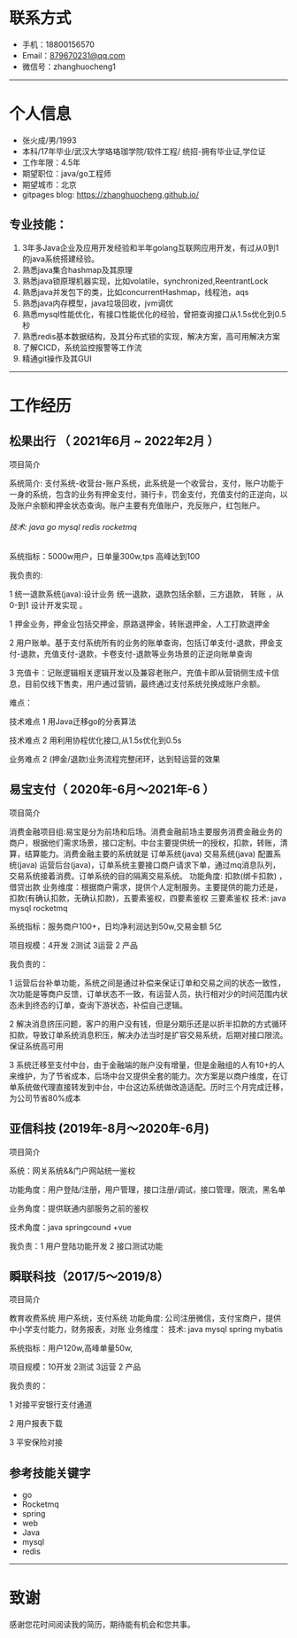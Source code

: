 

# 联系方式

- 手机：18800156570
- Email：879670231@qq.com
- 微信号：zhanghuocheng1

------

# 个人信息

- 张⽕成/男/1993
- 本科/17年毕业/武汉大学珞珞珈学院/软件⼯程/ 统招-拥有毕业证,学位证
- 工作年限：4.5年
- 期望职位：java/go工程师
- 期望城市：北京
- gitpages blog: https://zhanghuocheng.github.io/

## 专业技能：

1. 3年多Java企业及应用开发经验和半年golang互联网应用开发，有过从0到1 的java系统搭建经验。
2. 熟悉java集合hashmap及其原理
3. 熟悉java锁原理机器实现，比如volatile，synchronized,ReentrantLock
4. 熟悉java并发包下的类，比如concurrentHashmap，线程池，aqs
5. 熟悉java内存模型，java垃圾回收，jvm调优
6. 熟悉mysql性能优化，有接口性能优化的经验，曾把查询接口从1.5s优化到0.5秒
7. 熟悉redis基本数据结构，及其分布式锁的实现，解决方案，高可用解决方案
8. 了解CICD，系统监控报警等工作流
9. 精通git操作及其GUI

------

# 工作经历

## 松果出行 （ 2021年6月 ~ 2022年2月 ）

项目简介

系统简介:  支付系统-收营台-账户系统，此系统是一个收营台，支付，账户功能于一身的系统，包含的业务有押金支付，骑行卡，罚金支付，充值支付的正逆向，以及账户余额和押金状态查询。账户主要有充值账户，充反账户，红包账户。

###### 技术:  java go    mysql redis rocketmq 

系统指标：5000w用户，日单量300w,tps 高峰达到100

我负责的:

1  统一退款系统(java):设计业务 统一退款，退款包括余额，三方退款， 转账 ，从0-到1 设计开发实现 。

1 押金业务，押金业包括交押金，原路退押金，转账退押金，人工打款退押金 

2 用户账单。基于支付系统所有的业务的账单查询，包括订单支付-退款，押金支付-退款，充值支付-退款，卡卷支付-退款等业务场景的正逆向账单查询

3 充值卡：记账逻辑相关逻辑开发以及兼容老账户。充值卡即从营销侧生成卡信息，目前仅线下售卖，用户通过营销，最终通过支付系统兑换成账户余额。

难点：

技术难点 1 用Java迁移go的分表算法 

技术难点 2 用利用协程优化接口,从1.5s优化到0.5s

业务难点 2 (押金/退款)业务流程完整闭环，达到轻运营的效果

## 易宝支付（ 2020年-6月～2021年-6 ）

项目简介

消费金融项目组:易宝是分为前场和后场。消费金融前场主要服务消费金融业务的商户，根据他们需求场景，接口定制。中台主要提供统一的授权，扣款，转账，清算，结算能力。消费金融主要的系统就是 订单系统(java) 交易系统(java)  配置系统(java)  运营后台(java)，订单系统主要接口商户请求下单，通过mq消息队列，交易系统接着消费。订单系统的目的隔离交易系统。
功能角度: 扣款(绑卡扣款) ，借贷出款
业务维度：根据商户需求，提供个人定制服务。主要提供的能力还是，扣款(有确认扣款，无确认扣款)，五要素鉴权，四要素鉴权 三要素鉴权
技术:  java mysql rocketmq

系统指标：服务商户100+，日均净利润达到50w,交易金额 5亿

项目规模：4开发 2测试 3运营  2 产品

我负责的：

1 运营后台补单功能，系统之间是通过补偿来保证订单和交易之间的状态一致性，次功能是等商户反馈，订单状态不一致，有运营人员，执行相对少的时间范围内状态未到终态的订单，查询下游状态，补偿自己逻辑。

2 解决消息挤压问题，客户的用户没有钱，但是分期乐还是以折半扣款的方式循环扣款，导致订单系统消息积压，解决办法当时是扩容交易系统，后期对接口限流。保证系统高可用

3 系统迁移至支付中台，由于金融端的账户没有增量，但是金融组的人有10+的人来维护，为了节省成本，后场中台又提供全套的能力。次方案是以商户维度，在订单系统做代理直接转发到中台，中台这边系统做改造适配。历时三个月完成迁移，为公司节省80%成本

## 亚信科技 (2019年-8月～2020年-6月)

项目简介

系统：网关系统&&门户网站统一鉴权

功能角度：用户登陆/注册，用户管理，接口注册/调试，接口管理，限流，黑名单

业务角度：提供联通内部服务之前的鉴权

技术角度：java springcound +vue

我负责：1 用户登陆功能开发 2 接口测试功能 

## 瞬联科技（2017/5～2019/8）

项目简介

教育收费系统 用户系统，支付系统 
功能角度: 公司注册微信，支付宝商户，提供中小学支付能力，财务报表，对账
业务维度：
技术:  java mysql spring mybatis

系统指标：用户120w,高峰单量50w,

项目规模：10开发 2测试 3运营  2 产品

我负责的：

1 对接平安银行支付通道

2 用户报表下载

3 平安保险对接

## 参考技能关键字

- go
- Rocketmq
- spring
- web
- Java
- mysql
- redis

------

# 致谢

感谢您花时间阅读我的简历，期待能有机会和您共事。